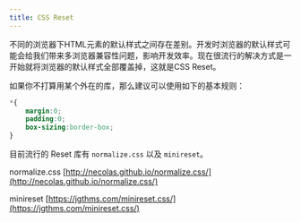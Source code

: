 ```yaml
---
title: CSS Reset
---
```


不同的浏览器下HTML元素的默认样式之间存在差别。开发时浏览器的默认样式可能会给我们带来多浏览器兼容性问题，影响开发效率。现在很流行的解决方式是一开始就将浏览器的默认样式全部覆盖掉，这就是CSS Reset。

如果你不打算用某个外在的库，那么建议可以使用如下的基本规则：

```css
*{
    margin:0;
    padding:0;
    box-sizing:border-box;
}
```

目前流行的 Reset 库有 `normalize.css` 以及 `minireset`。 

normalize.css [http://necolas.github.io/normalize.css/](http://necolas.github.io/normalize.css/)

minireset [https://jgthms.com/minireset.css/](https://jgthms.com/minireset.css/)